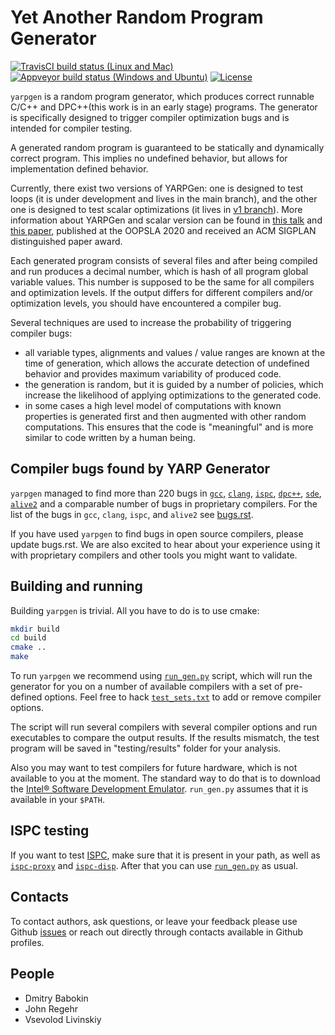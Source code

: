 Yet Another Random Program Generator
====================================

[![TravisCI build status (Linux and Mac)](https://travis-ci.org/intel/yarpgen.svg?branch=main)](https://travis-ci.org/intel/yarpgen)
[![Appveyor build status (Windows and Ubuntu)](https://ci.appveyor.com/api/projects/status/meuyl409mtd4cljb/branch/main?svg=true)](https://ci.appveyor.com/project/webmasterintel/yarpgen/branch/main)
[![License](https://img.shields.io/badge/license-Apache--2.0-blue.svg)](https://github.com/intel/yarpgen/blob/main/LICENSE.txt)

``yarpgen`` is a random program generator, which produces correct runnable C/C++ and DPC++(this work is in an early stage) programs. The generator is specifically designed to trigger compiler optimization bugs and is intended for compiler testing.

A generated random program is guaranteed to be statically and dynamically correct program. This implies no undefined behavior, but allows for implementation defined behavior.

Currently, there exist two versions of YARPGen: one is designed to test loops (it is under development and lives in the main branch), and the other one is designed to test scalar optimizations (it lives in [v1 branch](https://github.com/intel/yarpgen/tree/v1)). More information about YARPGen and scalar version can be found in [this talk](https://www.youtube.com/watch?v=mb9aRoXnicE) and [this paper](papers/yarpgen-ooplsa-2020.pdf), published at the OOPSLA 2020 and received an ACM SIGPLAN distinguished paper award.

Each generated program consists of several files and after being compiled and run produces a decimal number, which is hash of all program global variable values. This number is supposed to be the same for all compilers and optimization levels. If the output differs for different compilers and/or optimization levels, you should have encountered a compiler bug.

Several techniques are used to increase the probability of triggering compiler bugs:

* all variable types, alignments and values / value ranges are known at the time of generation, which allows the accurate detection of undefined behavior and provides maximum variability of produced code.
* the generation is random, but it is guided by a number of policies, which increase the likelihood of applying optimizations to the generated code.
* in some cases a high level model of computations with known properties is generated first and then augmented with other random computations. This ensures that the code is "meaningful" and is more similar to code written by a human being.

Compiler bugs found by YARP Generator
-------------------------------------

``yarpgen`` managed to find more than 220 bugs in [``gcc``](https://gcc.gnu.org/), [``clang``](https://clang.llvm.org/), [``ispc``](https://ispc.github.io/), [``dpc++``](https://software.intel.com/content/www/us/en/develop/tools/oneapi/components/dpc-compiler.html), [``sde``](https://software.intel.com/content/www/us/en/develop/articles/intel-software-development-emulator.html), [`alive2`](https://github.com/AliveToolkit/alive2) and a comparable number of bugs in
proprietary compilers. For the list of the bugs in ``gcc``, ``clang``, ``ispc``, and ``alive2`` see [bugs.rst](bugs.rst).

If you have used ``yarpgen`` to find bugs in open source compilers, please update bugs.rst. We are also excited to hear about your experience using it with proprietary compilers and other tools you might want to validate.

Building and running
--------------------

Building ``yarpgen`` is trivial.  All you have to do is to use cmake:

```sh
mkdir build
cd build
cmake ..
make
```

To run ``yarpgen`` we recommend using [``run_gen.py``](scripts/run_gen.py) script, which will run the generator for you
on a number of available compilers with a set of pre-defined options. Feel free to hack
[``test_sets.txt``](scripts/test_sets.txt) to add or remove compiler options.

The script will run several compilers with several compiler options and run executables to compare the output results. If the results mismatch, the test program will be saved in "testing/results" folder for your analysis.

Also you may want to test compilers for future hardware, which is not available to you at the moment. The standard way to do that is to download the [Intel® Software Development Emulator](http://www.intel.com/software/sde). ``run_gen.py`` assumes that it is available in your ``$PATH``.

ISPC testing
------------

If you want to test [ISPC](https://ispc.github.io/), make sure that it is present in your path, as well as
[``ispc-proxy``](scripts/ispc-proxy) and [``ispc-disp``](scripts/ispc-disp). After that you can use
[``run_gen.py``](scripts/run_gen.py) as usual.

Contacts
--------

To contact authors, ask questions, or leave your feedback please use Github [issues](https://github.com/intel/yarpgen/issues) or reach out directly through contacts available in Github profiles.

People
------

* Dmitry Babokin
* John Regehr
* Vsevolod Livinskiy
